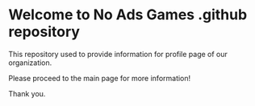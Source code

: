 # Welcome to No Ads Games .github repository

This repository used to provide information for profile page of our organization.

Please proceed to the main page for more information!

Thank you.